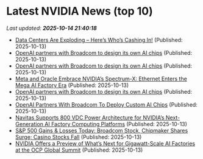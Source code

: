 # Latest NVIDIA News (top 10)
_Last updated: **2025-10-14 21:40:18**_

- [Data Centers Are Exploding – Here’s Who’s Cashing In!](https://biztoc.com/x/390616e488d4ffb3) (Published: 2025-10-13)
- [OpenAI partners with Broadcom to design its own AI chips](https://abcnews.go.com/US/wireStory/openai-partners-broadcom-design-ai-chips-126490973) (Published: 2025-10-13)
- [OpenAI partners with Broadcom to design its own AI chips](https://japantoday.com/category/tech/openai-partners-with-broadcom-to-design-its-own-ai-chips) (Published: 2025-10-13)
- [Meta and Oracle Embrace NVIDIA’s Spectrum-X: Ethernet Enters the Mega AI Factory Era](https://siliconangle.com/2025/10/13/meta-oracle-embrace-nvidias-spectrum-x-ethernet-enters-mega-ai-factory-era/) (Published: 2025-10-13)
- [OpenAI partners with Broadcom to design its own AI chips](https://financialpost.com/pmn/openai-partners-with-broadcom-to-design-its-own-ai-chips) (Published: 2025-10-13)
- [OpenAI Partners With Broadcom To Deploy Custom AI Chips](https://www.cnet.com/tech/services-and-software/openai-partners-with-broadcom-to-deploy-custom-ai-chips/) (Published: 2025-10-13)
- [Navitas Supports 800 VDC Power Architecture for NVIDIA’s Next-Generation AI Factory Computing Platforms](https://www.globenewswire.com/news-release/2025/10/13/3165822/0/en/Navitas-Supports-800-VDC-Power-Architecture-for-NVIDIA-s-Next-Generation-AI-Factory-Computing-Platforms.html) (Published: 2025-10-13)
- [S&P 500 Gains & Losses Today: Broadcom Stock, Chipmaker Shares Surge; Casino Stocks Fall](https://www.investopedia.com/s-and-p-500-gains-and-losses-today-broadcom-stock-chipmaker-shares-surge-casino-stocks-fall-11829038) (Published: 2025-10-13)
- [NVIDIA Offers a Preview of What’s Next for Gigawatt-Scale AI Factories at the OCP Global Summit](https://www.storagereview.com/news/nvidia-offers-a-preview-of-whats-next-for-gigawatt-scale-ai-factories-at-the-ocp-global-summit) (Published: 2025-10-13)
